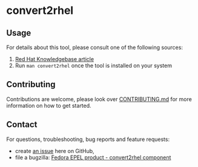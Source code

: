 # convert2rhel

## Usage
For details about this tool, please consult one of the following sources:

1. [Red Hat Knowledgebase article](https://access.redhat.com/articles/2360841)
1. Run `man convert2rhel` once the tool is installed on your system

## Contributing
Contributions are welcome, please look over [CONTRIBUTING.md](https://github.com/oamg/convert2rhel/blob/master/CONTRIBUTING.md) for more information on how to get started.

## Contact

For questions, troubleshooting, bug reports and feature requests:

* create [an issue](https://github.com/oamg/convert2rhel/issues/new) here on GitHub,
* file a bugzilla: [Fedora EPEL product - convert2rhel component](https://bugzilla.redhat.com/enter_bug.cgi?product=Fedora%20EPEL&component=convert2rhel)
